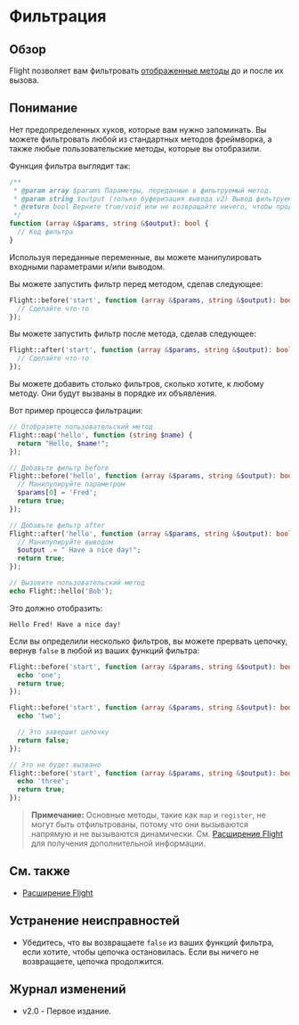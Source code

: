 # Фильтрация

## Обзор

Flight позволяет вам фильтровать [отображенные методы](/learn/extending) до и после их вызова.

## Понимание
Нет предопределенных хуков, которые вам нужно запоминать. Вы можете фильтровать любой из стандартных методов фреймворка, а также любые пользовательские методы, которые вы отобразили.

Функция фильтра выглядит так:

```php
/**
 * @param array $params Параметры, переданные в фильтруемый метод.
 * @param string $output (только буферизация вывода v2) Вывод фильтруемого метода.
 * @return bool Верните true/void или не возвращайте ничего, чтобы продолжить цепочку, false, чтобы прервать цепочку.
 */
function (array &$params, string &$output): bool {
  // Код фильтра
}
```

Используя переданные переменные, вы можете манипулировать входными параметрами и/или выводом.

Вы можете запустить фильтр перед методом, сделав следующее:

```php
Flight::before('start', function (array &$params, string &$output): bool {
  // Сделайте что-то
});
```

Вы можете запустить фильтр после метода, сделав следующее:

```php
Flight::after('start', function (array &$params, string &$output): bool {
  // Сделайте что-то
});
```

Вы можете добавить столько фильтров, сколько хотите, к любому методу. Они будут вызваны в порядке их объявления.

Вот пример процесса фильтрации:

```php
// Отобразите пользовательский метод
Flight::map('hello', function (string $name) {
  return "Hello, $name!";
});

// Добавьте фильтр before
Flight::before('hello', function (array &$params, string &$output): bool {
  // Манипулируйте параметром
  $params[0] = 'Fred';
  return true;
});

// Добавьте фильтр after
Flight::after('hello', function (array &$params, string &$output): bool {
  // Манипулируйте выводом
  $output .= " Have a nice day!";
  return true;
});

// Вызовите пользовательский метод
echo Flight::hello('Bob');
```

Это должно отобразить:

```
Hello Fred! Have a nice day!
```

Если вы определили несколько фильтров, вы можете прервать цепочку, вернув `false` в любой из ваших функций фильтра:

```php
Flight::before('start', function (array &$params, string &$output): bool {
  echo 'one';
  return true;
});

Flight::before('start', function (array &$params, string &$output): bool {
  echo 'two';

  // Это завершит цепочку
  return false;
});

// Это не будет вызвано
Flight::before('start', function (array &$params, string &$output): bool {
  echo 'three';
  return true;
});
```

> **Примечание:** Основные методы, такие как `map` и `register`, не могут быть отфильтрованы, потому что они вызываются напрямую и не вызываются динамически. См. [Расширение Flight](/learn/extending) для получения дополнительной информации.

## См. также
- [Расширение Flight](/learn/extending)

## Устранение неисправностей
- Убедитесь, что вы возвращаете `false` из ваших функций фильтра, если хотите, чтобы цепочка остановилась. Если вы ничего не возвращаете, цепочка продолжится.

## Журнал изменений
- v2.0 - Первое издание.